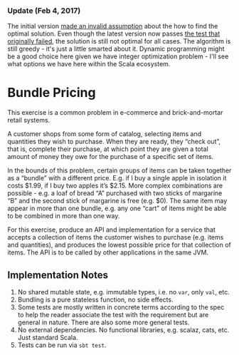 ### Update (Feb 4, 2017)
The initial version [made an invalid assumption](https://github.com/andyczerwonka/bundle-exercise/issues/2) about the how to find the optimal solution. Even though the latest version now passes [the test that originally failed](https://github.com/andyczerwonka/bundle-exercise/commit/3d78f68d1d5c3d7c863ade3a12ad16fe7435ddf4), the solution is still not optimal for all cases. The algorithm is still greedy - it's just a little smarted about it. Dynamic programming might be a good choice here given we have integer optimization problem - I'll see what options we have here within the Scala ecosystem.

# Bundle Pricing
This exercise is a common problem in e-commerce and brick-and-mortar retail systems.

A customer shops from some form of catalog, selecting items and quantities they wish to purchase. When they are ready, they “check out”, that is, complete their purchase, at which point they are given a total amount of money they owe for the purchase of a specific set of items.

In the bounds of this problem, certain groups of items can be taken together as a “bundle” with a different price. E.g. if I buy a single apple in isolation it costs $1.99, if I buy two apples it’s $2.15. More complex combinations are possible - e.g. a loaf of bread “A” purchased with two sticks of margarine “B” and the second stick of margarine is free (e.g. $0). The same item may appear in more than one bundle, e.g. any one “cart” of items might be able to be combined in more than one way.

For this exercise, produce an API and implementation for a service that accepts a collection of items the customer wishes to purchase (e.g. items and quantities), and produces the lowest possible price for that collection of items. The API is to be called by other applications in the same JVM.

## Implementation Notes

1. No shared mutable state, e.g. immutable types, i.e. no `var`, only `val`, etc.
1. Bundling is a pure stateless function, no side effects.
1. Some tests are mostly written in concrete terms according to the spec to help the reader associate the test with the requirement but are general in nature. There are also some more general tests.
1. No external dependencies. No functional libraries, e.g. scalaz, cats, etc. Just standard Scala.
1. Tests can be run via `sbt test`.
